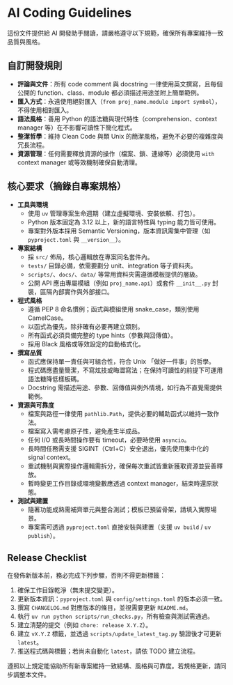 # AI Coding Guidelines

這份文件提供給 AI 開發助手閱讀，請嚴格遵守以下規範，確保所有專案維持一致品質與風格。

## 自訂開發規則

- **評論與文件**：所有 code comment 與 docstring 一律使用英文撰寫，且每個公開的 function、class、module 都必須描述用途並附上簡單範例。
- **匯入方式**：永遠使用絕對匯入（`from proj_name.module import symbol`），不得使用相對匯入。
- **語法風格**：善用 Python 的語法糖與現代特性（comprehension、context manager 等）在不影響可讀性下簡化程式。
- **整潔哲學**：維持 Clean Code 與類 Unix 的簡潔風格，避免不必要的複雜度與冗長流程。
- **資源管理**：任何需要釋放資源的操作（檔案、鎖、連線等）必須使用 `with` context manager 或等效機制確保自動清理。

## 核心要求（摘錄自專案規格）

- **工具與環境**
  - 使用 `uv` 管理專案生命週期（建立虛擬環境、安裝依賴、打包）。
  - Python 版本固定為 3.12 以上，新的語言特性與 typing 能力皆可使用。
  - 專案對外版本採用 Semantic Versioning，版本資訊需集中管理（如 `pyproject.toml` 與 `__version__`）。
- **專案結構**
  - 採 `src/` 佈局，核心邏輯放在專案同名套件內。
  - `tests/` 目錄必備，依需要劃分 unit、integration 等子資料夾。
  - `scripts/`、`docs/`、`data/` 等常用資料夾需遵循模板提供的層級。
  - 公開 API 應由專屬模組（例如 `proj_name.api`）或套件 `__init__.py` 封裝，區隔內部實作與外部接口。
- **程式風格**
  - 遵循 PEP 8 命名慣例；函式與模組使用 snake_case，類別使用 CamelCase。
  - 以函式為優先，除非確有必要再建立類別。
  - 所有函式必須具備完整的 type hints（參數與回傳值）。
  - 採用 Black 風格或等效設定的自動格式化。
- **撰寫品質**
  - 函式應保持單一責任與可組合性，符合 Unix 「做好一件事」的哲學。
  - 程式碼應盡量簡潔，不寫炫技或晦澀寫法；在保持可讀性的前提下可運用語法糖降低樣板碼。
  - Docstring 需描述用途、參數、回傳值與例外情境，如行為不直覺需提供範例。
- **資源與可靠度**
  - 檔案與路徑一律使用 `pathlib.Path`，提供必要的輔助函式以維持一致作法。
  - 檔案寫入需考慮原子性，避免產生半成品。
  - 任何 I/O 或長時間操作要有 timeout，必要時使用 `asyncio`。
  - 長時間任務需支援 SIGINT（Ctrl+C）安全退出，優先使用集中化的 signal context。
  - 重試機制與實際操作邏輯需拆分，確保每次重試皆重新獲取資源並妥善釋放。
  - 暫時變更工作目錄或環境變數應透過 context manager，結束時還原狀態。
- **測試與建置**
  - 隨著功能成熟需補齊單元與整合測試；模板已預留骨架，請填入實際場景。
  - 專案需可透過 `pyproject.toml` 直接安裝與建置（支援 `uv build` / `uv publish`）。

## Release Checklist

在發佈新版本前，務必完成下列步驟，否則不得更新標籤：

1. 確保工作目錄乾淨（無未提交變更）。
2. 更新版本資訊：`pyproject.toml` 與 `config/settings.toml` 的版本必須一致。
3. 撰寫 `CHANGELOG.md` 對應版本的條目，並視需要更新 `README.md`。
4. 執行 `uv run python scripts/run_checks.py`，所有檢查與測試需通過。
5. 建立清楚的提交（例如 `chore: release X.Y.Z`）。
6. 建立 `vX.Y.Z` 標籤，並透過 `scripts/update_latest_tag.py` 驗證後才可更新 `latest`。
7. 推送程式碼與標籤；若尚未自動化 `latest`，請依 TODO 建立流程。

遵照以上規定能協助所有新專案維持一致結構、風格與可靠度。若規格更新，請同步調整本文件。
